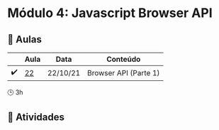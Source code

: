 # Módulo 4: Javascript Browser API

## :blue_book: Aulas

|                    | Aula                | Data     | Conteúdo              |
| ------------------ | ------------------- | -------- | --------------------- |
| :heavy_check_mark: | [22](aulas/aula_22) | 22/10/21 | Browser API (Parte 1) |

:clock3: 3h

## :pencil: Atividades

<!-- |     | Atividade | Data | Conteúdo |
| --- | --------- | ---- | -------- | -->
